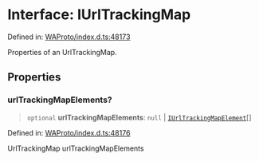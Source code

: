 # Interface: IUrlTrackingMap

Defined in: [WAProto/index.d.ts:48173](https://github.com/Fokusdotid/Baileys/blob/deec6cc75a88a82eaeedf16b76aa9218b2c772e3/WAProto/index.d.ts#L48173)

Properties of an UrlTrackingMap.

## Properties

### urlTrackingMapElements?

> `optional` **urlTrackingMapElements**: `null` \| [`IUrlTrackingMapElement`](../namespaces/UrlTrackingMap/interfaces/IUrlTrackingMapElement.md)[]

Defined in: [WAProto/index.d.ts:48176](https://github.com/Fokusdotid/Baileys/blob/deec6cc75a88a82eaeedf16b76aa9218b2c772e3/WAProto/index.d.ts#L48176)

UrlTrackingMap urlTrackingMapElements
